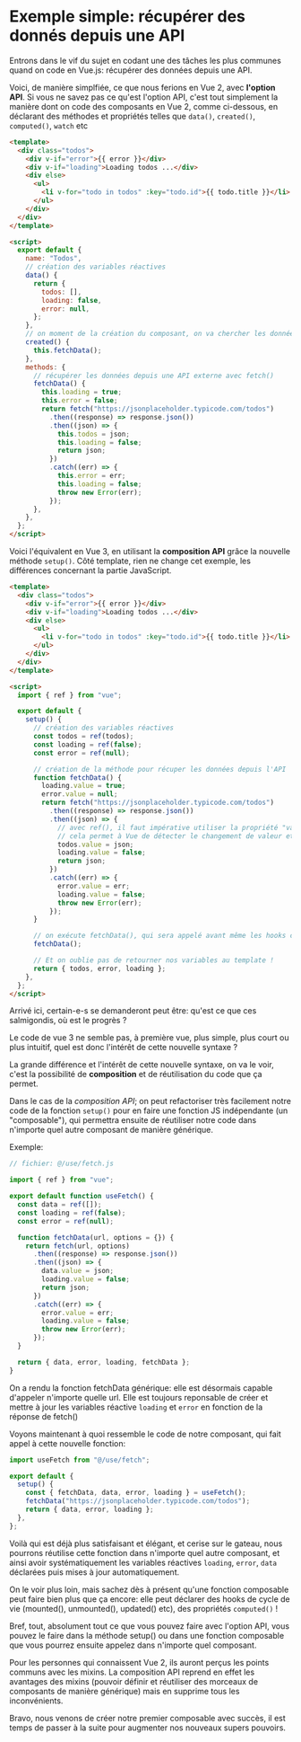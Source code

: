 # Exemple simple: récupérer des donnés depuis une API

Entrons dans le vif du sujet en codant une des tâches les plus communes quand on code en Vue.js: récupérer des données depuis une API.

Voici, de manière simplfiée, ce que nous ferions en Vue 2, avec **l'option API**. Si vous ne savez pas ce qu'est l'option API, c'est tout simplement la manière dont on code des composants en Vue 2, comme ci-dessous, en déclarant des méthodes et propriétés telles que `data()`, `created()`, `computed()`, `watch` etc

```html
<template>
  <div class="todos">
    <div v-if="error">{{ error }}</div>
    <div v-if="loading">Loading todos ...</div>
    <div else>
      <ul>
        <li v-for="todo in todos" :key="todo.id">{{ todo.title }}</li>
      </ul>
    </div>
  </div>
</template>

<script>
  export default {
    name: "Todos",
    // création des variables réactives
    data() {
      return {
        todos: [],
        loading: false,
        error: null,
      };
    },
    // on moment de la création du composant, on va chercher les données
    created() {
      this.fetchData();
    },
    methods: {
      // récupérer les données depuis une API externe avec fetch()
      fetchData() {
        this.loading = true;
        this.error = false;
        return fetch("https://jsonplaceholder.typicode.com/todos")
          .then((response) => response.json())
          .then((json) => {
            this.todos = json;
            this.loading = false;
            return json;
          })
          .catch((err) => {
            this.error = err;
            this.loading = false;
            throw new Error(err);
          });
      },
    },
  };
</script>
```

Voici l'équivalent en Vue 3, en utilisant la **composition API** grâce la nouvelle méthode `setup()`. Côté template, rien ne change cet exemple, les différences concernant la partie JavaScript.

```html
<template>
  <div class="todos">
    <div v-if="error">{{ error }}</div>
    <div v-if="loading">Loading todos ...</div>
    <div else>
      <ul>
        <li v-for="todo in todos" :key="todo.id">{{ todo.title }}</li>
      </ul>
    </div>
  </div>
</template>

<script>
  import { ref } from "vue";

  export default {
    setup() {
      // création des variables réactives
      const todos = ref(todos);
      const loading = ref(false);
      const error = ref(null);

      // création de la méthode pour récuper les données depuis l'API
      function fetchData() {
        loading.value = true;
        error.value = null;
        return fetch("https://jsonplaceholder.typicode.com/todos")
          .then((response) => response.json())
          .then((json) => {
            // avec ref(), il faut impérative utiliser la propriété "value",
            // cela permet à Vue de détecter le changement de valeur et de re-rendre le template
            todos.value = json;
            loading.value = false;
            return json;
          })
          .catch((err) => {
            error.value = err;
            loading.value = false;
            throw new Error(err);
          });
      }

      // on exécute fetchData(), qui sera appelé avant même les hooks created() ou mounted()
      fetchData();

      // Et on oublie pas de retourner nos variables au template !
      return { todos, error, loading };
    },
  };
</script>
```

Arrivé ici, certain-e-s se demanderont peut être: qu'est ce que ces salmigondis, où est le progrès ?

Le code de vue 3 ne semble pas, à première vue, plus simple, plus court ou plus intuitif, quel est donc l'intérêt de cette nouvelle syntaxe ?

La grande différence et l'intérêt de cette nouvelle syntaxe, on va le voir, c'est la possibilité de **composition** et de réutilisation du code que ça permet.

Dans le cas de la _composition API_; on peut refactoriser très facilement notre code de la fonction `setup()` pour en faire une fonction JS indépendante (un "composable"), qui permettra ensuite de réutiliser notre code dans n'importe quel autre composant de manière générique.

Exemple:

```js
// fichier: @/use/fetch.js

import { ref } from "vue";

export default function useFetch() {
  const data = ref([]);
  const loading = ref(false);
  const error = ref(null);

  function fetchData(url, options = {}) {
    return fetch(url, options)
      .then((response) => response.json())
      .then((json) => {
        data.value = json;
        loading.value = false;
        return json;
      })
      .catch((err) => {
        error.value = err;
        loading.value = false;
        throw new Error(err);
      });
  }

  return { data, error, loading, fetchData };
}
```

On a rendu la fonction fetchData générique: elle est désormais capable d'appeler n'importe quelle url. Elle est toujours reponsable de créer et mettre à jour les variables réactive `loading` et `error` en fonction de la réponse de fetch()

Voyons maintenant à quoi ressemble le code de notre composant, qui fait appel à cette nouvelle fonction:

```js
import useFetch from "@/use/fetch";

export default {
  setup() {
    const { fetchData, data, error, loading } = useFetch();
    fetchData("https://jsonplaceholder.typicode.com/todos");
    return { data, error, loading };
  },
};
```

Voilà qui est déjà plus satisfaisant et élégant, et cerise sur le gateau, nous pourrons réutilise cette fonction dans n'importe quel autre composant, et ainsi avoir systématiquement les variables réactives `loading`, `error`, `data` déclarées puis mises à jour automatiquement.

On le voir plus loin, mais sachez dès à présent qu'une fonction composable peut faire bien plus que ça encore: elle peut déclarer des hooks de cycle de vie (mounted(), unmounted(), updated() etc), des propriétés `computed()` !

Bref, tout, absolument tout ce que vous pouvez faire avec l'option API, vous pouvez le faire dans la méthode setup() ou dans une fonction composable que vous pourrez ensuite appelez dans n'importe quel composant.

Pour les personnes qui connaissent Vue 2, ils auront perçus les points communs avec les mixins. La composition API reprend en effet les avantages des mixins (pouvoir définir et réutiliser des morceaux de composants de manière générique) mais en supprime tous les inconvénients.

Bravo, nous venons de créer notre premier composable avec succès, il est temps de passer à la suite pour augmenter nos nouveaux supers pouvoirs.
